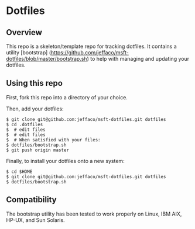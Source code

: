 # Dotfiles

## Overview

This repo is a skeleton/template repo for tracking dotfiles.  It
contains a utility [bootstrap]
(https://github.com/jeffaco/msft-dotfiles/blob/master/bootstrap.sh) to
help with managing and updating your dotfiles.

## Using this repo

First, fork this repo into a directory of your choice.

Then, add your dotfiles:

    $ git clone git@github.com:jeffaco/msft-dotfiles.git dotfiles
    $ cd .dotfiles
    $  # edit files
    $  # edit files
    $  # When satisfied with your files:
    $ dotfiles/bootstrap.sh
    $ git push origin master

Finally, to install your dotfiles onto a new system:

    $ cd $HOME
    $ git clone git@github.com:jeffaco/msft-dotfiles.git dotfiles
    $ dotfiles/bootstrap.sh

## Compatibility

The bootstrap utility has been tested to work properly on Linux, IBM
AIX, HP-UX, and Sun Solaris.
